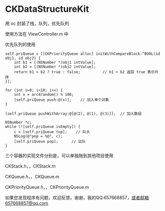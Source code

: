 # CKDataStructureKit


用 oc 封装了栈，队列，优先队列


使用方法在 ViewController.m 中


优先队列的使用

```
self.priQueue = [[CKPriorityQueue alloc] initWithCompareBlock:^BOOL(id obj1, id obj2) {
    int b1 = [(NSNumber *)obj1 intValue];
    int b2 = [(NSNumber *)obj2 intValue];
    return b1 > b2 ? true : false;          // b1 > b2 返回 true 表示升序
}];

for (int i=0; i<10; i++) {
    int x = arc4random() % 100;
    [self.priQueue push:@(x)];    // 加入单个对象
}

[self.priQueue pushWithArray:@[@(2), @(1), @(3)]];  // 加入数组

NSNumber *c;
while (![self.priQueue isEmpty]) {
    c = [self.priQueue top];    // 队头
    NSLog(@"pop = %@", c);
    [self.priQueue pop];      // 出队
}
```


三个容器的实现文件分别是，可以单独拖到其他项目使用


CKStack.h，，CKStack.m



CKQueue.h，，CKQueue.m



CKPriorityQueue.h，，CKPriorityQueue.m



如果您发现程序有问题，欢迎反馈，谢谢，我的QQ:657668857，或者邮箱657668857@qq.com
